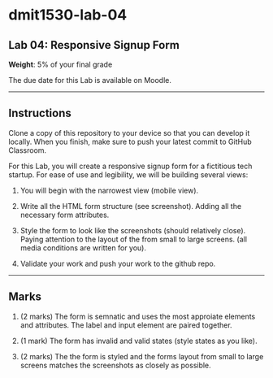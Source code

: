 # dmit1530-lab-04

## Lab 04: Responsive Signup Form

**Weight**: 5% of your final grade

The due date for this Lab is available on Moodle.

---

## Instructions

Clone a copy of this repository to your device so that you can develop it locally. When you finish, make sure to push your latest commit to GitHub Classroom. 

For this Lab, you will create a responsive signup form for a fictitious tech startup. For ease of use and legibility, we will be building several views: 

1. You will begin with the narrowest view (mobile view).

2. Write all the HTML form structure (see screenshot). Adding all the necessary form attributes.

3. Style the form to look like the screenshots (should relatively close). Paying attention to the layout of the from small to large screens. (all media conditions are written for you).

4. Validate your work and push your work to the github repo.


---

## Marks 
1. (2 marks) The form is semnatic and uses the most approiate elements and attributes. The label and input element are paired together.

2. (1 mark) The form has invalid and valid states (style states as you like).

3. (2 marks) The the form is styled and the forms layout from small to large screens matches the screenshots as closely as possible.
